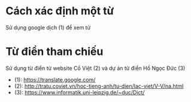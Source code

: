 # Cách xác định một từ 

Sử dụng google dịch (1) để xem từ  

# Từ điển tham chiếu

Sử dụng từ điển từ website Cồ Việt (2) và dự án từ điển Hồ Ngọc Đức (3) 

* (1): https://translate.google.com/
* (2): http://tratu.coviet.vn/hoc-tieng-anh/tu-dien/lac-viet/V-V/na.html
* (3): https://www.informatik.uni-leipzig.de/~duc/Dict/